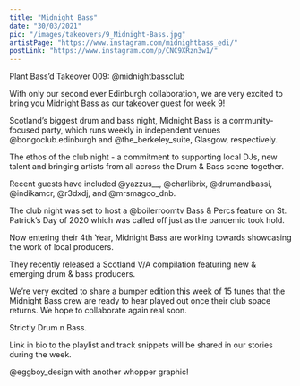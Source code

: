 ```yaml
---
title: "Midnight Bass"
date: "30/03/2021"
pic: "/images/takeovers/9_Midnight-Bass.jpg"
artistPage: "https://www.instagram.com/midnightbass_edi/"
postLink: "https://www.instagram.com/p/CNC9XRzn3w1/"
---
```


Plant Bass’d Takeover 009: @midnightbassclub

With only our second ever Edinburgh collaboration, we are very excited to bring you Midnight Bass as our takeover guest for week 9!

Scotland’s biggest drum and bass night, Midnight Bass is a community-focused party, which runs weekly in independent venues @bongoclub.edinburgh and @the_berkeley_suite, Glasgow, respectively.

The ethos of the club night - a commitment to supporting local DJs, new talent and bringing artists from all across the Drum & Bass scene together.

Recent guests have included @yazzus\_\_, @charlibrix, @drumandbassi, @indikamcr, @r3dxdj, and @mrsmagoo_dnb.

The club night was set to host a @boilerroomtv Bass & Percs feature on St. Patrick’s Day of 2020 which was called off just as the pandemic took hold.

Now entering their 4th Year, Midnight Bass are working towards showcasing the work of local producers.

They recently released a Scotland V/A compilation featuring new & emerging drum & bass producers.

We’re very excited to share a bumper edition this week of 15 tunes that the Midnight Bass crew are ready to hear played out once their club space returns.
We hope to collaborate again real soon.

Strictly Drum n Bass.

Link in bio to the playlist and track snippets will be shared in our stories during the week.

@eggboy_design with another whopper graphic!
